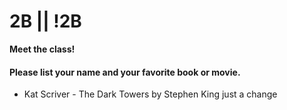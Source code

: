 # 2B || !2B

**Meet the class!**

#### Please list your name and your favorite book or movie.
- Kat Scriver - The Dark Towers by Stephen King
just a change

